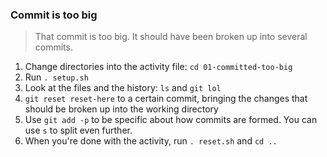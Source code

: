 ### Commit is too big

> That commit is too big. It should have been broken up into several commits.

1. Change directories into the activity file: `cd 01-committed-too-big`
2. Run `. setup.sh`
3. Look at the files and the history: `ls` and `git lol`
3. `git reset reset-here` to a certain commit, bringing the changes that should be broken up into the working directory
4. Use `git add -p` to be specific about how commits are formed. You can use `s` to split even further.
5. When you're done with the activity, run `. reset.sh` and `cd ..`
